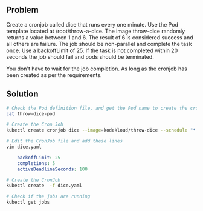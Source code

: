 ## **Problem**
Create a cronjob called dice that runs every one minute. 
Use the Pod template located at /root/throw-a-dice. 
The image throw-dice randomly returns a value between 1 and 6. 
The result of 6 is considered success and all others are failure.
The job should be non-parallel and complete the task once. Use a backoffLimit of 25.
If the task is not completed within 20 seconds the job should fail and pods should be terminated.

You don't have to wait for the job completion. As long as the cronjob has been created as per the requirements.

## **Solution**

```bash
# Check the Pod definition file, and get the Pod name to create the cronJob
cat throw-dice-pod

# Create the Cron Job
kubectl create cronjob dice --image=kodekloud/throw-dice --schedule "* * * * *" --dry-run=client -o yaml > dice.yaml

# Edit the CronJob file and add these lines
vim dice.yaml
```
```yaml
    backoffLimit: 25
    completions: 5
    activeDeadlineSeconds: 100
```

```bash
# Create the CronJob
kubectl create  -f dice.yaml

# Check if the jobs are running
kubectl get jobs

```